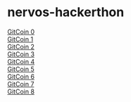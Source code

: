 # nervos-hackerthon

[GitCoin 0](Gitcoin%200/Readme.md)
<br/>
[GitCoin 1](Gitcoin%201/Readme.md)
<br/>
[GitCoin 2](Gitcoin%202/Readme.md)
<br/>
[GitCoin 3](Gitcoin%203/Readme.md)
<br/>
[GitCoin 4](Gitcoin%204/Readme.md)
<br/>
[GitCoin 5](Gitcoin%205/Readme.md)
<br/>
[GitCoin 6](Gitcoin%206/Readme.md)
<br/>
[GitCoin 7](Gitcoin%207/Readme.md)
<br/>
[GitCoin 8](Gitcoin%208/Readme.md)